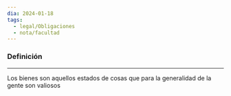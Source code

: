 ```yaml
---
dia: 2024-01-18
tags:
  - legal/Obligaciones
  - nota/facultad
---
```

### Definición
---
Los bienes son aquellos estados de cosas que para la generalidad de la gente son valiosos